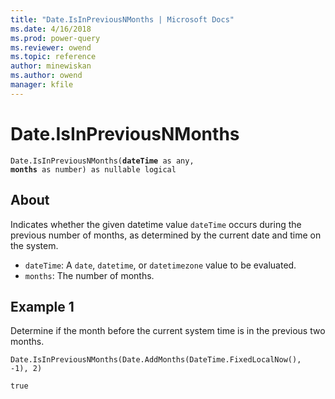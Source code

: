 ```yaml
---
title: "Date.IsInPreviousNMonths | Microsoft Docs"
ms.date: 4/16/2018
ms.prod: power-query
ms.reviewer: owend
ms.topic: reference
author: minewiskan
ms.author: owend
manager: kfile
---
```

# Date.IsInPreviousNMonths
<code>Date.IsInPreviousNMonths(**dateTime** as any, **months** as number) as nullable logical</code>

## About
Indicates whether the given datetime value <code>dateTime</code> occurs during the previous number of months, as determined by the current date and time on the system. 
* <code>dateTime</code>: A <code>date</code>, <code>datetime</code>, or <code>datetimezone</code> value to be evaluated.
* <code>months</code>: The number of months.

## Example 1
Determine if the month before the current system time is in the previous two months.

<code>Date.IsInPreviousNMonths(Date.AddMonths(DateTime.FixedLocalNow(), -1), 2)</code>

<code>true</code>

